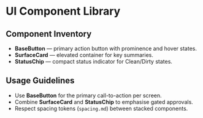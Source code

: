 # UI Component Library

## Component Inventory
- **BaseButton** — primary action button with prominence and hover states.
- **SurfaceCard** — elevated container for key summaries.
- **StatusChip** — compact status indicator for Clean/Dirty states.

## Usage Guidelines
- Use **BaseButton** for the primary call-to-action per screen.
- Combine **SurfaceCard** and **StatusChip** to emphasise gated approvals.
- Respect spacing tokens (`spacing.md`) between stacked components.

